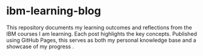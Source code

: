 # ibm-learning-blog
This repository documents my learning outcomes and reflections from the IBM courses I am learning. Each post highlights the key concepts. Published using GitHub Pages, this serves as both my personal knowledge base and a showcase of my progress .
